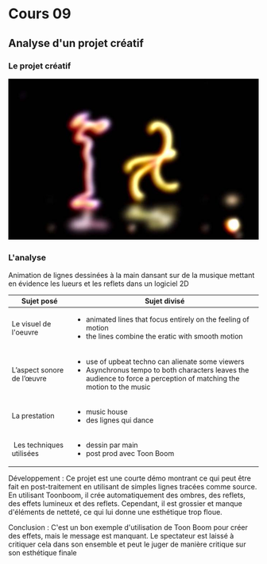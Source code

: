 # Cours 09

## Analyse d'un projet créatif

### Le projet créatif
[![watch](Images/lines.jpg)](https://www.artstation.com/artwork/18R3ZL)

### L'analyse

Animation de lignes dessinées à la main dansant sur de la musique mettant en évidence les lueurs et les reflets dans un logiciel 2D

|Sujet posé |	Sujet divisé |
| --------- | ------------ |
|Le visuel de l'oeuvre	| <ul><li>animated lines that focus entirely on the feeling of motion</li><li> the lines combine the eratic with smooth motion</li></ul>  |
|L’aspect sonore de l’œuvre |<ul><li>use of upbeat techno can alienate some viewers</li><li>Asynchronus tempo to both characters leaves the audience to force a perception of matching the motion to the music</li></ul> 	 |
|La prestation	|<ul><li> music house</li><li> des lignes qui dance </li></ul> 	 |
| Les techniques utilisées	| <ul><li> dessin par main </li><li> post prod avec Toon Boom</li></ul> |


Développement : 
Ce projet est une courte démo montrant ce qui peut être fait en post-traitement en utilisant de simples lignes tracées comme source. En utilisant Toonboom, il crée automatiquement des ombres, des reflets, des effets lumineux et des reflets. Cependant, il est grossier et manque d'éléments de netteté, ce qui lui donne une esthétique trop floue.

Conclusion : 
C'est un bon exemple d'utilisation de Toon Boom pour créer des effets, mais le message est manquant. Le spectateur est laissé à critiquer cela dans son ensemble et peut le juger de manière critique sur son esthétique finale
